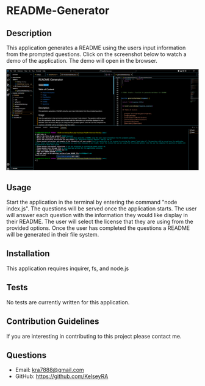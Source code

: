 # READMe-Generator

## Description

This application generates a README using the users input information from the prompted questions. Click on the screenshot below to watch a demo of the application. The demo will open in the browser.

[![Click to watch the demo](<./images/Screenshot%20(30).png>)](https://drive.google.com/file/d/1WpYPWQHoBSRmS4e3pzkbcIM8NwC7kTnD/view?usp=share_link)

## Usage

Start the application in the terminal by entering the command "node index.js". The questions will be served once the application starts. The user will answer each question with the information they would like display in their README. The user will select the license that they are using from the provided options. Once the user has completed the questions a README will be generated in their file system.

## Installation

This application requires inquirer, fs, and node.js

## Tests

No tests are currently written for this application.

## Contribution Guidelines

If you are interesting in contributing to this project please contact me.

## Questions

- Email: kra7888@gmail.com
- GitHub: https://github.com/KelseyRA
